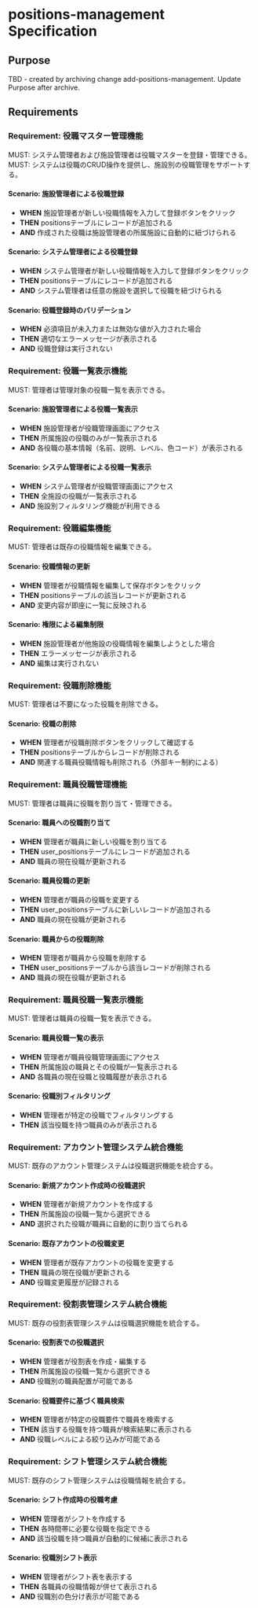 # positions-management Specification

## Purpose
TBD - created by archiving change add-positions-management. Update Purpose after archive.
## Requirements
### Requirement: 役職マスター管理機能

MUST: システム管理者および施設管理者は役職マスターを登録・管理できる。MUST: システムは役職のCRUD操作を提供し、施設別の役職管理をサポートする。

#### Scenario: 施設管理者による役職登録

- **WHEN** 施設管理者が新しい役職情報を入力して登録ボタンをクリック
- **THEN** positionsテーブルにレコードが追加される
- **AND** 作成された役職は施設管理者の所属施設に自動的に紐づけられる

#### Scenario: システム管理者による役職登録

- **WHEN** システム管理者が新しい役職情報を入力して登録ボタンをクリック
- **THEN** positionsテーブルにレコードが追加される
- **AND** システム管理者は任意の施設を選択して役職を紐づけられる

#### Scenario: 役職登録時のバリデーション

- **WHEN** 必須項目が未入力または無効な値が入力された場合
- **THEN** 適切なエラーメッセージが表示される
- **AND** 役職登録は実行されない

### Requirement: 役職一覧表示機能

MUST: 管理者は管理対象の役職一覧を表示できる。

#### Scenario: 施設管理者による役職一覧表示

- **WHEN** 施設管理者が役職管理画面にアクセス
- **THEN** 所属施設の役職のみが一覧表示される
- **AND** 各役職の基本情報（名前、説明、レベル、色コード）が表示される

#### Scenario: システム管理者による役職一覧表示

- **WHEN** システム管理者が役職管理画面にアクセス
- **THEN** 全施設の役職が一覧表示される
- **AND** 施設別フィルタリング機能が利用できる

### Requirement: 役職編集機能

MUST: 管理者は既存の役職情報を編集できる。

#### Scenario: 役職情報の更新

- **WHEN** 管理者が役職情報を編集して保存ボタンをクリック
- **THEN** positionsテーブルの該当レコードが更新される
- **AND** 変更内容が即座に一覧に反映される

#### Scenario: 権限による編集制限

- **WHEN** 施設管理者が他施設の役職情報を編集しようとした場合
- **THEN** エラーメッセージが表示される
- **AND** 編集は実行されない

### Requirement: 役職削除機能

MUST: 管理者は不要になった役職を削除できる。

#### Scenario: 役職の削除

- **WHEN** 管理者が役職削除ボタンをクリックして確認する
- **THEN** positionsテーブルからレコードが削除される
- **AND** 関連する職員役職情報も削除される（外部キー制約による）

### Requirement: 職員役職管理機能

MUST: 管理者は職員に役職を割り当て・管理できる。

#### Scenario: 職員への役職割り当て

- **WHEN** 管理者が職員に新しい役職を割り当てる
- **THEN** user_positionsテーブルにレコードが追加される
- **AND** 職員の現在役職が更新される

#### Scenario: 職員役職の更新

- **WHEN** 管理者が職員の役職を変更する
- **THEN** user_positionsテーブルに新しいレコードが追加される
- **AND** 職員の現在役職が更新される

#### Scenario: 職員からの役職削除

- **WHEN** 管理者が職員から役職を削除する
- **THEN** user_positionsテーブルから該当レコードが削除される
- **AND** 職員の現在役職が更新される

### Requirement: 職員役職一覧表示機能

MUST: 管理者は職員の役職一覧を表示できる。

#### Scenario: 職員役職一覧の表示

- **WHEN** 管理者が職員役職管理画面にアクセス
- **THEN** 所属施設の職員とその役職が一覧表示される
- **AND** 各職員の現在役職と役職履歴が表示される

#### Scenario: 役職別フィルタリング

- **WHEN** 管理者が特定の役職でフィルタリングする
- **THEN** 該当役職を持つ職員のみが表示される

### Requirement: アカウント管理システム統合機能

MUST: 既存のアカウント管理システムは役職選択機能を統合する。

#### Scenario: 新規アカウント作成時の役職選択

- **WHEN** 管理者が新規アカウントを作成する
- **THEN** 所属施設の役職一覧から選択できる
- **AND** 選択された役職が職員に自動的に割り当てられる

#### Scenario: 既存アカウントの役職変更

- **WHEN** 管理者が既存アカウントの役職を変更する
- **THEN** 職員の現在役職が更新される
- **AND** 役職変更履歴が記録される

### Requirement: 役割表管理システム統合機能

MUST: 既存の役割表管理システムは役職選択機能を統合する。

#### Scenario: 役割表での役職選択

- **WHEN** 管理者が役割表を作成・編集する
- **THEN** 所属施設の役職一覧から選択できる
- **AND** 役職別の職員配置が可能である

#### Scenario: 役職要件に基づく職員検索

- **WHEN** 管理者が特定の役職要件で職員を検索する
- **THEN** 該当する役職を持つ職員が検索結果に表示される
- **AND** 役職レベルによる絞り込みが可能である

### Requirement: シフト管理システム統合機能

MUST: 既存のシフト管理システムは役職情報を統合する。

#### Scenario: シフト作成時の役職考慮

- **WHEN** 管理者がシフトを作成する
- **THEN** 各時間帯に必要な役職を指定できる
- **AND** 該当役職を持つ職員が自動的に候補に表示される

#### Scenario: 役職別シフト表示

- **WHEN** 管理者がシフト表を表示する
- **THEN** 各職員の役職情報が併せて表示される
- **AND** 役職別の色分け表示が可能である

